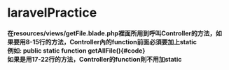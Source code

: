 # laravelPractice

<h4>在resources/views/getFile.blade.php裡面所用到呼叫Controller的方法，如果要用8-15行的方法，Controller內的function前面必須要加上static <br />
  例如: public static function getAllFile(){#code} <br />
  如果是用17-22行的方法，Controller的function則不用加static</h4>
